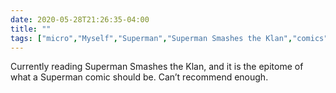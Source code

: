 ```yaml
---
date: 2020-05-28T21:26:35-04:00
title: ""
tags: ["micro","Myself","Superman","Superman Smashes the Klan","comics"]
---
```

Currently reading Superman Smashes the Klan, and it is the epitome of what a Superman comic should be. Can’t recommend enough.
